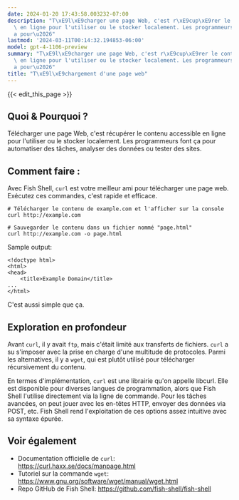 ```yaml
---
date: 2024-01-20 17:43:58.003232-07:00
description: "T\xE9l\xE9charger une page Web, c'est r\xE9cup\xE9rer le contenu accessible\
  \ en ligne pour l'utiliser ou le stocker localement. Les programmeurs font \xE7\
  a pour\u2026"
lastmod: '2024-03-11T00:14:32.194853-06:00'
model: gpt-4-1106-preview
summary: "T\xE9l\xE9charger une page Web, c'est r\xE9cup\xE9rer le contenu accessible\
  \ en ligne pour l'utiliser ou le stocker localement. Les programmeurs font \xE7\
  a pour\u2026"
title: "T\xE9l\xE9chargement d'une page web"
---
```


{{< edit_this_page >}}

## Quoi & Pourquoi ?
Télécharger une page Web, c'est récupérer le contenu accessible en ligne pour l'utiliser ou le stocker localement. Les programmeurs font ça pour automatiser des tâches, analyser des données ou tester des sites.

## Comment faire :
Avec Fish Shell, `curl` est votre meilleur ami pour télécharger une page web. Exécutez ces commandes, c'est rapide et efficace.

```Fish Shell
# Télécharger le contenu de example.com et l'afficher sur la console
curl http://example.com

# Sauvegarder le contenu dans un fichier nommé "page.html"
curl http://example.com -o page.html
```
Sample output:
```
<!doctype html>
<html>
<head>
    <title>Example Domain</title>
...
</html>
```
C'est aussi simple que ça.

## Exploration en profondeur
Avant `curl`, il y avait `ftp`, mais c'était limité aux transferts de fichiers. `curl` a su s'imposer avec la prise en charge d'une multitude de protocoles. Parmi les alternatives, il y a `wget`, qui est plutôt utilisé pour télécharger récursivement du contenu. 

En termes d'implémentation, `curl` est une librairie qu'on appelle libcurl. Elle est disponible pour diverses langues de programmation, alors que Fish Shell l'utilise directement via la ligne de commande. Pour les tâches avancées, on peut jouer avec les en-têtes HTTP, envoyer des données via POST, etc. Fish Shell rend l'exploitation de ces options assez intuitive avec sa syntaxe épurée.

## Voir également
- Documentation officielle de `curl`: https://curl.haxx.se/docs/manpage.html
- Tutoriel sur la commande `wget`: https://www.gnu.org/software/wget/manual/wget.html
- Repo GitHub de Fish Shell: https://github.com/fish-shell/fish-shell
